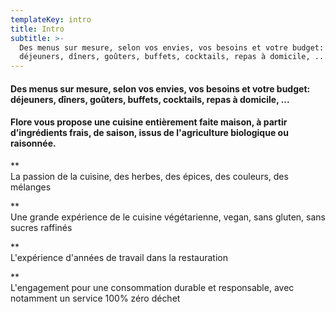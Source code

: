 ```yaml
---
templateKey: intro
title: Intro
subtitle: >-
  Des menus sur mesure, selon vos envies, vos besoins et votre budget:
  déjeuners, dîners, goûters, buffets, cocktails, repas à domicile, ...
---
```

#### Des menus sur mesure, selon vos envies, vos besoins et votre budget: déjeuners, dîners, goûters, buffets, cocktails, repas à domicile, ...

#### Flore vous propose une cuisine entièrement faite maison, à partir d’ingrédients frais, de saison, issus de l'agriculture biologique ou raisonnée.

\*\*\
La passion de la cuisine, des herbes, des épices, des couleurs, des mélanges

\*\*\
Une grande expérience de le cuisine végétarienne, vegan, sans gluten, sans sucres raffinés

\*\*\
L'expérience d'années de travail dans la restauration

\*\*\
L'engagement pour une consommation durable et responsable, avec notamment un service 100% zéro déchet
